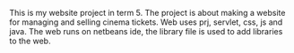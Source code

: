 This is my website project in term 5. 
The project is about making a website for managing and selling cinema tickets. 
Web uses prj, servlet, css, js and java. 
The web runs on netbeans ide, the library file is used to add libraries to the web.
